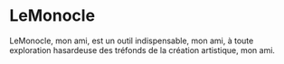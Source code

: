 # LeMonocle
LeMonocle, mon ami, est un outil indispensable, mon ami, à toute exploration hasardeuse des tréfonds de la création artistique, mon ami.
